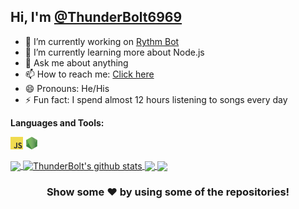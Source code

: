 ## Hi, I'm [@ThunderBolt6969](https://github.com/ThunderBolt6969)


- 🔭 I’m currently working on [Rythm Bot](https://frontier.xyz/)
- 🌱 I’m currently learning more about Node.js
- 💬 Ask me about anything
- 📫 How to reach me: [Click here](https://discord.gg/VkvrWB89MS)
- 😄 Pronouns: He/His
- ⚡ Fun fact: I spend almost 12 hours listening to songs every day


**Languages and Tools:**  

<code><img height="20" src="https://raw.githubusercontent.com/github/explore/80688e429a7d4ef2fca1e82350fe8e3517d3494d/topics/javascript/javascript.png"></code>
<code><img height="20" src="https://raw.githubusercontent.com/github/explore/80688e429a7d4ef2fca1e82350fe8e3517d3494d/topics/nodejs/nodejs.png"></code>    

<a href="https://github.com/ThunderBolt6969">
  <img align="center" src="https://github-readme-stats.vercel.app/api/top-langs/?username=ThunderBolt6969&theme=light&hide_langs_below=1" />
</a>
<a href="https://github.com/ThunderBolt6969">
 <img align="center" src="https://github-readme-stats.vercel.app/api?username=ThunderBolt6969&show_icons=true&theme=light&line_height=27" alt="ThunderBolt's github stats"/>
</a>
<a href="https://github.com/ThunderBolt6969/">
  <img align="center" src="https://github-readme-stats.vercel.app/api/pin/?username=ThunderBolt6969&repo=&theme=light" />

</a>
<a href="https://github.com/ThunderBolt6969/">
 <img align="center" src="https://github-readme-stats.vercel.app/api/pin/?username=iampawan&repo=&theme=light" />
</a>

<div align="center">

### Show some ❤️ by using some of the repositories!

</div>

